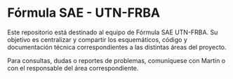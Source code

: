# Fórmula SAE - UTN-FRBA

Este repositorio está destinado al equipo de Fórmula SAE UTN-FRBA.
Su objetivo es centralizar y compartir los esquemáticos, código y documentación técnica correspondientes a las distintas áreas del proyecto.

Para consultas, dudas o reportes de problemas, comuníquese con Martin o con el responsable del área correspondiente.
